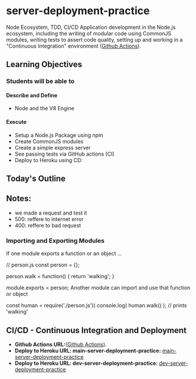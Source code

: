 # server-deployment-practice

Node Ecosystem, TDD, CI/CD
Application development in the Node.js ecosystem, including the writing of modular code using CommonJS modules, writing tests to assert code quality, setting up and working in a "Continuous Integration" environment ([Github Actions](https://github.com/Batoolayyad/server-deployment-practice/actions)).

## Learning Objectives
### Students will be able to
#### Describe and Define
* Node and the V8 Engine
#### Execute
* Setup a Node.js Package using npm
* Create CommonJS modules
* Create a simple express server
* See passing tests via GitHub actions (CI)
* Deploy to Heroku using CD: 

## Today's Outline
## Notes:
- we made a request and test it 
- 500: reffere to internet error
- 400: reffere to bad request
### Importing and Exporting Modules
If one module exports a function or an object ...

// person.js
const person = {};

person.walk = function() {
  return 'walking';
}

module.exports = person;
Another module can import and use that function or object

const human = require('./person.js'))
console.log( human.walk() );  // prints 'walking'

## CI/CD - Continuous Integration and Deployment
- **Github Actions URL:**([Github Actions](https://github.com/Batoolayyad/server-deployment-practice/actions)).
- **Deploy to Heroku URL: main-server-deployment-practice:** [main-server-deployment-practice](https://m-server-deployment-practice.herokuapp.com/)
- **Deploy to Heroku URL: dev-server-deployment-practice:** [dev-server-deployment-practice](https://m-server-deployment-practice.herokuapp.com/)

